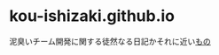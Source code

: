 kou-ishizaki.github.io
======================

泥臭いチーム開発に関する徒然なる日記かそれに近い[もの](http://kou-ishizaki.github.io/index.html)
